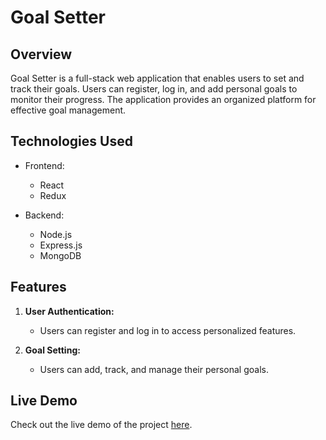 # Goal Setter

## Overview

Goal Setter is a full-stack web application that enables users to set and track their goals. Users can register, log in, and add personal goals to monitor their progress. The application provides an organized platform for effective goal management.

## Technologies Used

- Frontend:
  - React
  - Redux

- Backend:
  - Node.js
  - Express.js
  - MongoDB

## Features

1. **User Authentication:**
   - Users can register and log in to access personalized features.

2. **Goal Setting:**
   - Users can add, track, and manage their personal goals.

## Live Demo

Check out the live demo of the project [here](https://6516c0c5e86e99771323dc7e--enchanting-flan-b4bf00.netlify.app/login).

